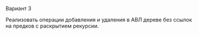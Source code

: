 Вариант 3

Реализовать операции добавления и удаления в АВЛ дереве без ссылок на предков
с раскрытием рекурсии.
